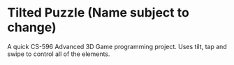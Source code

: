 Tilted Puzzle (Name subject to change)
===

A quick CS-596 Advanced 3D Game programming project. Uses tilt, tap and swipe to control all of the elements.
